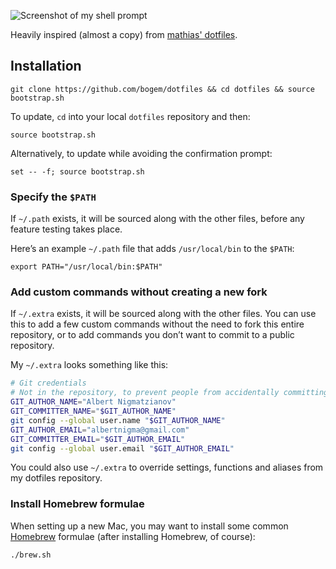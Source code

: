 ![Screenshot of my shell prompt](https://raw.github.com/bogem/dotfiles/master/photo.png)

Heavily inspired (almost a copy) from [mathias' dotfiles](https://github.com/mathiasbynens/dotfiles).

## Installation

	git clone https://github.com/bogem/dotfiles && cd dotfiles && source bootstrap.sh


To update, `cd` into your local `dotfiles` repository and then:

	source bootstrap.sh

Alternatively, to update while avoiding the confirmation prompt:

	set -- -f; source bootstrap.sh

### Specify the `$PATH`

If `~/.path` exists, it will be sourced along with the other files, before any feature testing takes place.

Here’s an example `~/.path` file that adds `/usr/local/bin` to the `$PATH`:

	export PATH="/usr/local/bin:$PATH"

### Add custom commands without creating a new fork

If `~/.extra` exists, it will be sourced along with the other files. You can use this to add a few custom commands without the need to fork this entire repository, or to add commands you don’t want to commit to a public repository.

My `~/.extra` looks something like this:

```bash
# Git credentials
# Not in the repository, to prevent people from accidentally committing under my name
GIT_AUTHOR_NAME="Albert Nigmatzianov"
GIT_COMMITTER_NAME="$GIT_AUTHOR_NAME"
git config --global user.name "$GIT_AUTHOR_NAME"
GIT_AUTHOR_EMAIL="albertnigma@gmail.com"
GIT_COMMITTER_EMAIL="$GIT_AUTHOR_EMAIL"
git config --global user.email "$GIT_AUTHOR_EMAIL"
```

You could also use `~/.extra` to override settings, functions and aliases from my dotfiles repository.

### Install Homebrew formulae

When setting up a new Mac, you may want to install some common [Homebrew](http://brew.sh/) formulae (after installing Homebrew, of course):

	./brew.sh
